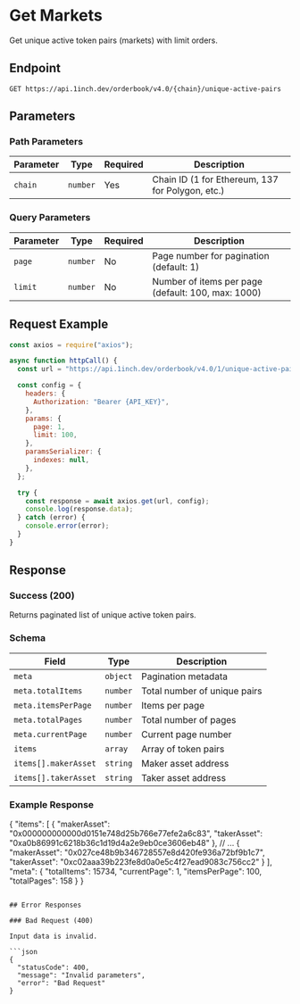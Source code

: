 # Get Markets

Get unique active token pairs (markets) with limit orders.

## Endpoint

```
GET https://api.1inch.dev/orderbook/v4.0/{chain}/unique-active-pairs
```

## Parameters

### Path Parameters

| Parameter | Type | Required | Description |
| --------- | ---- | -------- | ----------- |
| `chain` | `number` | Yes | Chain ID (1 for Ethereum, 137 for Polygon, etc.) |

### Query Parameters

| Parameter | Type | Required | Description |
| --------- | ---- | -------- | ----------- |
| `page` | `number` | No | Page number for pagination (default: 1) |
| `limit` | `number` | No | Number of items per page (default: 100, max: 1000) |

## Request Example

```javascript
const axios = require("axios");

async function httpCall() {
  const url = "https://api.1inch.dev/orderbook/v4.0/1/unique-active-pairs";

  const config = {
    headers: {
      Authorization: "Bearer {API_KEY}",
    },
    params: {
      page: 1,
      limit: 100,
    },
    paramsSerializer: {
      indexes: null,
    },
  };

  try {
    const response = await axios.get(url, config);
    console.log(response.data);
  } catch (error) {
    console.error(error);
  }
}
```

## Response

### Success (200)

Returns paginated list of unique active token pairs.

### Schema

| Field | Type | Description |
| ----- | ---- | ----------- |
| `meta` | `object` | Pagination metadata |
| `meta.totalItems` | `number` | Total number of unique pairs |
| `meta.itemsPerPage` | `number` | Items per page |
| `meta.totalPages` | `number` | Total number of pages |
| `meta.currentPage` | `number` | Current page number |
| `items` | `array` | Array of token pairs |
| `items[].makerAsset` | `string` | Maker asset address |
| `items[].takerAsset` | `string` | Taker asset address | 

### Example Response
            
{
  "items": [
    {
      "makerAsset": "0x000000000000d0151e748d25b766e77efe2a6c83",
      "takerAsset": "0xa0b86991c6218b36c1d19d4a2e9eb0ce3606eb48"
    },
    // ...
    {
      "makerAsset": "0x027ce48b9b346728557e8d420fe936a72bf9b1c7",
      "takerAsset": "0xc02aaa39b223fe8d0a0e5c4f27ead9083c756cc2"
    }
  ],
  "meta": {
    "totalItems": 15734,
    "currentPage": 1,
    "itemsPerPage": 100,
    "totalPages": 158
  }
}
```

## Error Responses

### Bad Request (400)

Input data is invalid.

```json
{
  "statusCode": 400,
  "message": "Invalid parameters",
  "error": "Bad Request"
}
```
